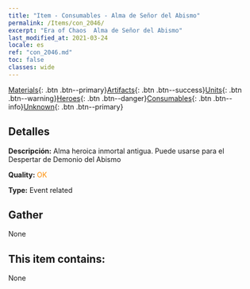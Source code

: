 ```yaml
---
title: "Item - Consumables - Alma de Señor del Abismo"
permalink: /Items/con_2046/
excerpt: "Era of Chaos  Alma de Señor del Abismo"
last_modified_at: 2021-03-24
locale: es
ref: "con_2046.md"
toc: false
classes: wide
---
```

 [Materials](/es/Items/){: .btn .btn--primary}[Artifacts](/es/Items/Artifacts/){: .btn .btn--success}[Units](/es/Items/Units/){: .btn .btn--warning}[Heroes](/es/Items/Heroes/){: .btn .btn--danger}[Consumables](/es/Items/Consumables/){: .btn .btn--info}[Unknown](/es/Items/Unknown/){: .btn .btn--primary}

## Detalles
 **Descripción:** Alma heroica inmortal antigua. Puede usarse para el Despertar de Demonio del Abismo

 **Quality:** <span style="color: #FF8C00">OK</span>

 **Type:** Event related

## Gather

  None

## This item contains:

  None

